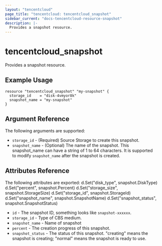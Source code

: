 ```yaml
---
layout: "tencentcloud"
page_title: "tencentcloud: tencentcloud_snapshot"
sidebar_current: "docs-tencentcloud-resource-snapshot"
description: |-
  Provides a snapshot resource.
---
```


# tencentcloud_snapshot

Provides a snapshot resource.

## Example Usage

```hcl
resource "tencentcloud_snapshot" "my-snapshot" {
  storage_id	= "disk-4vmyor8k"
  snapshot_name = "my-snapshot"
}
```

## Argument Reference

The following arguments are supported:

* `storage_id` - (Required) Source Storage to create this snapshot.
* `snapshot_name` - (Optional) The name of the snapshot. This snapshot_name can have a string of 1 to 64 characters. It is supported to modify `snapshot_name` after the snapshot is created.


## Attributes Reference

The following attributes are exported:
	d.Set("disk_type", snapshot.DiskType)
	d.Set("percent", snapshot.Percent)
	d.Set("storage_size", snapshot.StorageSize)
	d.Set("storage_id", snapshot.StorageId)
	d.Set("snapshot_name", snapshot.SnapshotName)
	d.Set("snapshot_status", snapshot.SnapshotStatus)

* `id` - The snapshot ID, something looks like `snapshot-xxxxxx`.
* `storage_id` - Type of CBS medium.
* `snapshot_name` - Name of snapshot
* `percent` - The creation progress of this snapshot.
* `snapshot_status` - The status of this snapshot. "creating" means the snapshot is creating; "normal" means the snapshot is ready to use.
